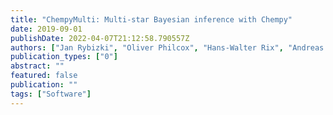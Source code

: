 ```yaml
---
title: "ChempyMulti: Multi-star Bayesian inference with Chempy"
date: 2019-09-01
publishDate: 2022-04-07T21:12:58.790557Z
authors: ["Jan Rybizki", "Oliver Philcox", "Hans-Walter Rix", "Andreas Just", "Morgan Fouesneau", "Nathan Sandford"]
publication_types: ["0"]
abstract: ""
featured: false
publication: ""
tags: ["Software"]
---
```


